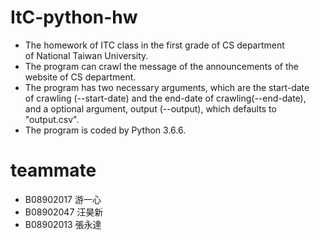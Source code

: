 # ItC-python-hw 
* The homework of ITC class in the first grade of CS department  
of National Taiwan University.
* The program can crawl the message of the announcements of the  
website of CS department.
* The program has two necessary arguments, which are the start-date  
of crawling (--start-date) and the end-date of crawling(--end-date),  
   and a optional argument, output (--output), which defaults to "output.csv".
* The program is coded by Python 3.6.6.

# teammate  
* B08902017 游一心
* B08902047 汪昊新
* B08902013 張永達
 

